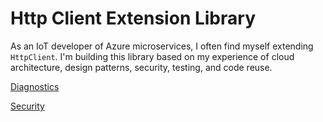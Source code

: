 # Http Client Extension Library

As an IoT developer of Azure microservices, I often find myself extending `HttpClient`. I'm building this library based on my experience of cloud architecture, design patterns, security, testing, and code reuse.

[Diagnostics](https://github.com/afdabro/HttpClientExtensions/blob/master/Docs/Diagnostics.md)
 
[Security](https://github.com/afdabro/HttpClientExtensions/blob/master/Docs/Security.md)

 
